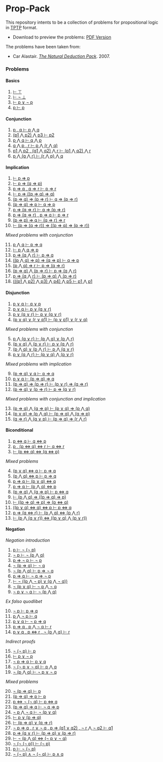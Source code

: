 # Prop-Pack

This repository intents to be a collection of problems for propositional logic in
[TPTP](http://www.cs.miami.edu/~tptp/TPTP/SyntaxBNF.html) format.

* Download to preview the problems: [PDF Version][pdf]

[pdf]: https://github.com/jonaprieto/prop-pack/releases/download/20170317/prop-pack.pdf

The problems have been taken from:

  - Car Alastair. *[The Natural Deduction Pack][nd]*. 2007.
  <!-- - van Dalen, Dirk. \emph{Logic and Structure}. 4th ed. Springer, 2004. -->

[nd]: http://logicmanual.philosophy.ox.ac.uk/carr/NDpack.pdf


### Problems

#### Basics

  1. [⊢ ⊤][basic-1]
  2. [⊢ ¬ ⊥][basic-2]
  3. [⊢ p ∨ ¬ p][basic-3]
  4. [p ⊢ p][basic-4]

[basic-1]: https://github.com/jonaprieto/ndpack/blob/master/problems/basic/basic-1.tptp
[basic-2]: https://github.com/jonaprieto/ndpack/blob/master/problems/basic/basic-2.tptp
[basic-3]: https://github.com/jonaprieto/ndpack/blob/master/problems/basic/basic-3.tptp
[basic-4]: https://github.com/jonaprieto/ndpack/blob/master/problems/basic/basic-4.tptp

#### Conjunction

  1. [p , q ⊢ p ⋀ q][conj-1]
  2. [(p1 ⋀ p2) ⋀ p3  ⊢ p2][conj-2]
  3. [p ⋀ q  ⊢ q ⋀ p][conj-3]
  4. [q ⋀ p , r ⊢ p ⋀ (r ⋀ q)][conj-4]
  5. [p1 ⋀ p2 , (q1 ⋀ q2) ⋀ r ⊢ (p1 ⋀ q2) ⋀ r][conj-5]
  6. [p ⋀ (q ⋀ r) ⊢ (r ⋀ p) ⋀ q][conj-6]

[conj-1]: https://github.com/jonaprieto/ndpack/blob/master/problems/conjunction/conj-1.tptp
[conj-2]: https://github.com/jonaprieto/ndpack/blob/master/problems/conjunction/conj-2.tptp
[conj-3]: https://github.com/jonaprieto/ndpack/blob/master/problems/conjunction/conj-3.tptp
[conj-4]: https://github.com/jonaprieto/ndpack/blob/master/problems/conjunction/conj-4.tptp
[conj-5]: https://github.com/jonaprieto/ndpack/blob/master/problems/conjunction/conj-5.tptp
[conj-6]: https://github.com/jonaprieto/ndpack/blob/master/problems/conjunction/conj-6.tptp


#### Implication

  1. [ ⊢ p ⇒ p][impl-1]
  2. [ ⊢ p ⇒ (q ⇒ p)][impl-2]
  3. [ p ⇒ q , q ⇒ r ⊢ p ⇒ r][impl-3]
  4. [ ⊢ p ⇒ ((p ⇒ q) ⇒ q)][impl-4]
  5. [ (p ⇒ q) ⇒ (p ⇒ r) ⊢ q ⇒ (p ⇒ r)][impl-5]
  6. [ (p ⇒ q) ⇒ p  ⊢ q ⇒ p][impl-6]
  7. [ p ⇒ (q ⇒ r) ⊢ q ⇒ (p ⇒ r)][impl-7]
  8. [ p ⇒ (q ⇒ r) , p ⇒ q ⊢ p ⇒ r][impl-8]
  9. [ (p ⇒ p) ⇒ q ⊢ (q ⇒ r) ⇒ r][impl-9]
  10. [ ⊢ (p ⇒ (q ⇒ r)) ⇒ ((p ⇒ q) ⇒ (p ⇒ r))][impl-10]

  *Mixed problems with conjunction*

  11. [ p ⋀ q  ⊢ p ⇒ q][impl-11]
  12. [ ⊢ p ⋀ q ⇒ p][impl-12]
  13. [ p ⇒ (q ⋀ r) ⊢ p ⇒ q][impl-13]
  14. [ ((p ⋀ q) ⇒ p) ⇒ (q ⇒ p) ⊢ q ⇒ p][impl-14]
  15. [ (p ⋀ q) ⇒ r  ⊢ p ⇒ (q ⇒ r)][impl-15]
  16. [ (p ⇒ q) ⋀ (p ⇒ r) ⊢ p ⇒ (q ⋀ r)][impl-16]
  17. [ p ⇒ (q ⋀ r) ⊢ (p ⇒ q) ⋀ (p ⇒ r)][impl-17]
  18. [ (((p1 ⋀ p2) ⋀ p3) ⋀ p4) ⋀ p5 ⊢ p1 ⋀ p1][impl-18]

[impl-1]: https://github.com/jonaprieto/ndpack/blob/master/problems/implication/impl-1.tptp
[impl-2]: https://github.com/jonaprieto/ndpack/blob/master/problems/implication/impl-2.tptp
[impl-3]: https://github.com/jonaprieto/ndpack/blob/master/problems/implication/impl-3.tptp
[impl-4]: https://github.com/jonaprieto/ndpack/blob/master/problems/implication/impl-4.tptp
[impl-5]: https://github.com/jonaprieto/ndpack/blob/master/problems/implication/impl-5.tptp
[impl-6]: https://github.com/jonaprieto/ndpack/blob/master/problems/implication/impl-6.tptp
[impl-7]: https://github.com/jonaprieto/ndpack/blob/master/problems/implication/impl-7.tptp
[impl-8]: https://github.com/jonaprieto/ndpack/blob/master/problems/implication/impl-8.tptp
[impl-9]: https://github.com/jonaprieto/ndpack/blob/master/problems/implication/impl-9.tptp
[impl-10]: https://github.com/jonaprieto/ndpack/blob/master/problems/implication/impl-10.tptp
[impl-11]: https://github.com/jonaprieto/ndpack/blob/master/problems/implication/impl-11.tptp
[impl-12]: https://github.com/jonaprieto/ndpack/blob/master/problems/implication/impl-12.tptp
[impl-13]: https://github.com/jonaprieto/ndpack/blob/master/problems/implication/impl-13.tptp
[impl-14]: https://github.com/jonaprieto/ndpack/blob/master/problems/implication/impl-14.tptp
[impl-15]: https://github.com/jonaprieto/ndpack/blob/master/problems/implication/impl-15.tptp
[impl-16]: https://github.com/jonaprieto/ndpack/blob/master/problems/implication/impl-16.tptp
[impl-17]: https://github.com/jonaprieto/ndpack/blob/master/problems/implication/impl-17.tptp
[impl-18]: https://github.com/jonaprieto/ndpack/blob/master/problems/implication/impl-18.tptp

#### Disjunction

  1. [p ∨ q  ⊢ q ∨ p][disj-1]
  2. [p ∨ q ⊢ p ∨ (q ∨ r)][disj-2]
  3. [p ∨ (q ∨ r) ⊢ p ∨ (q ∨ r)][disj-3]
  4. [(p ∨ q) ∨ (r ∨ p1) ⊢ (p ∨ p1) ∨ (r ∨ q)][disj-4]

  *Mixed problems with conjunction*

  5. [p ⋀ (q ∨ r) ⊢ (p ⋀ q) ∨ (p ⋀ r)][disj-5]
  6. [(p ∨ q) ⋀ (p ∨ r) ⊢ p ∨ (q ⋀ r)][disj-6]
  7. [(p ⋀ q) ∨ (p ⋀ r) ⊢ p ⋀ (q ∨ r)][disj-7]
  8. [p ∨ (q ⋀ r) ⊢ (p ∨ q) ⋀ (p ∨ r)][disj-8]

  *Mixed problems with implication*

  9. [(p ⇒ q) ∨ q ⊢ p ⇒ q][disj-9]
  10. [p ∨ q  ⊢ (p ⇒ q) ⇒ q][disj-10]
  11. [(p ⇒ q) ⇒ (p ⇒ r) ⊢ (p ∨ r) ⇒ (q ⇒ r)][disj-11]
  12. [(p ⇒ q) ∨ (p ⇒ r) ⊢ p ⇒ (q ∨ r)][disj-12]

  *Mixed problems with conjunction and implication*

  13. [(p ⇒ q) ⋀ (q ⇒ p) ⊢ (p ∨ q) ⇒ (p ⋀ q)][disj-13]
  14. [(p ∨ q) ⇒ (p ⋀ q) ⊢ (p ⇒ q) ⋀ (q ⇒ p)][disj-14]
  15. [(q ⇒ r) ⋀ (q ∨ p) ⊢ (p ⇒ q) ⇒ (r ⋀ r)][disj-15]

[disj-1]: https://github.com/jonaprieto/ndpack/blob/master/problems/disjunction/disj-1.tptp
[disj-2]: https://github.com/jonaprieto/ndpack/blob/master/problems/disjunction/disj-2.tptp
[disj-3]: https://github.com/jonaprieto/ndpack/blob/master/problems/disjunction/disj-3.tptp
[disj-4]: https://github.com/jonaprieto/ndpack/blob/master/problems/disjunction/disj-4.tptp
[disj-5]: https://github.com/jonaprieto/ndpack/blob/master/problems/disjunction/disj-5.tptp
[disj-6]: https://github.com/jonaprieto/ndpack/blob/master/problems/disjunction/disj-6.tptp
[disj-7]: https://github.com/jonaprieto/ndpack/blob/master/problems/disjunction/disj-7.tptp
[disj-8]: https://github.com/jonaprieto/ndpack/blob/master/problems/disjunction/disj-8.tptp
[disj-9]: https://github.com/jonaprieto/ndpack/blob/master/problems/disjunction/disj-9.tptp
[disj-10]: https://github.com/jonaprieto/ndpack/blob/master/problems/disjunction/disj-10.tptp
[disj-11]: https://github.com/jonaprieto/ndpack/blob/master/problems/disjunction/disj-11.tptp
[disj-12]: https://github.com/jonaprieto/ndpack/blob/master/problems/disjunction/disj-12.tptp
[disj-13]: https://github.com/jonaprieto/ndpack/blob/master/problems/disjunction/disj-13.tptp
[disj-14]: https://github.com/jonaprieto/ndpack/blob/master/problems/disjunction/disj-14.tptp
[disj-15]: https://github.com/jonaprieto/ndpack/blob/master/problems/disjunction/disj-15.tptp


#### Biconditional

  1. [p ⇔ q ⊢ q  ⇔ p][bicond-1]
  2. [p , (p  ⇔ q) ⇔ r ⊢ q ⇔ r][bicond-2]
  3. [⊢ (p  ⇔ q) ⇔ (q ⇔ p)][bicond-3]

  *Mixed problems*

  4. [(p ∨ q)  ⇔ q ⊢ p ⇒ q][bicond-4]
  5. [(p ⋀ q)  ⇔ p ⊢ p ⇒ q][bicond-5]
  6. [p ⇒ q ⊢ (p ∨ q)  ⇔ q][bicond-6]
  7. [p ⇒ q ⊢ (p ⋀ q)  ⇔ p][bicond-7]
  8. [(p ⇒ q) ⋀ (q ⇒ p) ⊢ p  ⇔ q][bicond-8]
  9. [⊢ (p ⋀ q) ⇒ ((p ⇒ q) ⇒ p)][bicond-9]
  10. [⊢ ((p ⇒ q) ⇒ p) ⇒ (p  ⇔ q)][bicond-10]
  11. [((p ∨ q) ⇔ q) ⇔ p ⊢ p  ⇔ q][bicond-11]
  12. [p ⇒ (q ⇔ r) ⊢ (p ⋀ q) ⇔ (p ⋀ r)][bicond-12]
  13. [⊢ (p ⋀ (q ∨ r)) ⇔ ((p ∨ q) ⋀ (p ∨ r))][bicond-13]

[bicond-1]: https://github.com/jonaprieto/ndpack/blob/master/problems/biconditional/bicond-1.tptp
[bicond-2]: https://github.com/jonaprieto/ndpack/blob/master/problems/biconditional/bicond-2.tptp
[bicond-3]: https://github.com/jonaprieto/ndpack/blob/master/problems/biconditional/bicond-3.tptp
[bicond-4]: https://github.com/jonaprieto/ndpack/blob/master/problems/biconditional/bicond-4.tptp
[bicond-5]: https://github.com/jonaprieto/ndpack/blob/master/problems/biconditional/bicond-5.tptp
[bicond-6]: https://github.com/jonaprieto/ndpack/blob/master/problems/biconditional/bicond-6.tptp
[bicond-7]: https://github.com/jonaprieto/ndpack/blob/master/problems/biconditional/bicond-7.tptp
[bicond-8]: https://github.com/jonaprieto/ndpack/blob/master/problems/biconditional/bicond-8.tptp
[bicond-9]: https://github.com/jonaprieto/ndpack/blob/master/problems/biconditional/bicond-9.tptp
[bicond-10]: https://github.com/jonaprieto/ndpack/blob/master/problems/biconditional/bicond-10.tptp
[bicond-11]: https://github.com/jonaprieto/ndpack/blob/master/problems/biconditional/bicond-11.tptp
[bicond-12]: https://github.com/jonaprieto/ndpack/blob/master/problems/biconditional/bicond-12.tptp
[bicond-13]: https://github.com/jonaprieto/ndpack/blob/master/problems/biconditional/bicond-13.tptp


#### Negation

  *Negation introduction*

  1. [p  ⊢  ¬ (¬ p)][neg-1]
  2. [¬ p  ⊢  ¬ (p ⋀ q)][neg-2]
  3. [p ⇒  ¬ p  ⊢  ¬ p][neg-3]
  4. [¬ (p ⇒ q) ⊢ ¬ q][neg-4]
  5. [¬ (p ⋀ q)  ⊢ p ⇒  ¬ q][neg-5]
  6. [p ⇒ q ⊢ ¬ q ⇒ ¬ p][neg-6]
  7. [⊢ ¬ ((p ⋀ ¬ p) ∨ (q ⋀ ¬ q))][neg-7]
  8. [¬ (p ∨ q) ⊢ ¬ p ⋀ ¬ q][neg-8]
  9. [¬ p ∨ ¬ q ⊢ ¬ (p ⋀ q)][neg-9]

  *Ex falso quodlibet*

  10. [¬ p  ⊢ p ⇒ q][neg-10]
  11. [p ⋀  ¬ p  ⊢ q][neg-11]
  12. [p ∨ q  ⊢  ¬ p ⇒ q][neg-12]
  13. [p ⇒ q , p ⋀  ¬ q  ⊢ r][neg-13]
  14. [p ∨ q , p ⇔ r , ¬ (p ⋀ q)  ⊢ r][neg-14]

  *Indirect proofs*

  15. [¬ (¬ p)  ⊢ p][neg-15]
  16. [ ⊢ p ∨  ¬ p][neg-16]
  17. [¬ p ⇒ q  ⊢ p ∨ q][neg-17]
  18. [¬ (¬ p ∨ ¬ q) ⊢ p ⋀ q][neg-18]
  19. [¬ (p ⋀ q) ⊢ ¬ p ∨ ¬ q][neg-19]

  *Mixed problems*

  20. [¬ (p ⇒ q) ⊢ p][neg-20]
  21. [(p ⇒ q) ⇒ p ⊢ p][neg-21]
  22. [p ⇔ ¬ (¬ q) ⊢ p ⇔ q][neg-22]
  23. [(p ⇒ q) ⇒ q ⊢ ¬ q ⇒ p][neg-23]
  24. [¬ p ⋀ ¬ q ⊢ ¬ (p ∨ q)][neg-24]
  25. [⊢ p ∨ (p ⇒ q)][neg-25]
  26. [⊢ (p ⇒ q) ∨ (q ⇒ r)][neg-26]
  27. [¬ p ⇒ q , r ∨ ¬ q , p ⇒ (q1 ∨ q2) , ¬ r ⋀ ¬ q2 ⊢ q1][neg-27]
  28. [p ⇒ (q ∨ r) ⊢ (p ⇒ q) ∨ (p  ⇒ r)][neg-28]
  29. [⊢ ¬ (p ⋀ q) ⇔ (¬ p  ∨ ¬ q)][neg-29]
  30. [¬ (¬ (¬ p))  ⊢  (¬ p)][neg-30]
  31. [p  ⊢  ¬ (¬ p)][neg-31]
  32. [¬ (¬ p) ∧ ¬ (¬ q) ⊢ p ∧ q][neg-32]


[neg-1]: https://github.com/jonaprieto/ndpack/blob/master/problems/negation/neg-1.tptp
[neg-2]: https://github.com/jonaprieto/ndpack/blob/master/problems/negation/neg-2.tptp
[neg-3]: https://github.com/jonaprieto/ndpack/blob/master/problems/negation/neg-3.tptp
[neg-4]: https://github.com/jonaprieto/ndpack/blob/master/problems/negation/neg-4.tptp
[neg-5]: https://github.com/jonaprieto/ndpack/blob/master/problems/negation/neg-5.tptp
[neg-6]: https://github.com/jonaprieto/ndpack/blob/master/problems/negation/neg-6.tptp
[neg-7]: https://github.com/jonaprieto/ndpack/blob/master/problems/negation/neg-7.tptp
[neg-8]: https://github.com/jonaprieto/ndpack/blob/master/problems/negation/neg-8.tptp
[neg-9]: https://github.com/jonaprieto/ndpack/blob/master/problems/negation/neg-9.tptp
[neg-10]: https://github.com/jonaprieto/ndpack/blob/master/problems/negation/neg-10.tptp
[neg-11]: https://github.com/jonaprieto/ndpack/blob/master/problems/negation/neg-11.tptp
[neg-12]: https://github.com/jonaprieto/ndpack/blob/master/problems/negation/neg-12.tptp
[neg-13]: https://github.com/jonaprieto/ndpack/blob/master/problems/negation/neg-13.tptp
[neg-14]: https://github.com/jonaprieto/ndpack/blob/master/problems/negation/neg-14.tptp
[neg-15]: https://github.com/jonaprieto/ndpack/blob/master/problems/negation/neg-15.tptp
[neg-16]: https://github.com/jonaprieto/ndpack/blob/master/problems/negation/neg-16.tptp
[neg-17]: https://github.com/jonaprieto/ndpack/blob/master/problems/negation/neg-17.tptp
[neg-18]: https://github.com/jonaprieto/ndpack/blob/master/problems/negation/neg-18.tptp
[neg-19]: https://github.com/jonaprieto/ndpack/blob/master/problems/negation/neg-19.tptp
[neg-20]: https://github.com/jonaprieto/ndpack/blob/master/problems/negation/neg-20.tptp
[neg-21]: https://github.com/jonaprieto/ndpack/blob/master/problems/negation/neg-21.tptp
[neg-22]: https://github.com/jonaprieto/ndpack/blob/master/problems/negation/neg-22.tptp
[neg-23]: https://github.com/jonaprieto/ndpack/blob/master/problems/negation/neg-23.tptp
[neg-24]: https://github.com/jonaprieto/ndpack/blob/master/problems/negation/neg-24.tptp
[neg-25]: https://github.com/jonaprieto/ndpack/blob/master/problems/negation/neg-25.tptp
[neg-26]: https://github.com/jonaprieto/ndpack/blob/master/problems/negation/neg-26.tptp
[neg-27]: https://github.com/jonaprieto/ndpack/blob/master/problems/negation/neg-27.tptp
[neg-28]: https://github.com/jonaprieto/ndpack/blob/master/problems/negation/neg-28.tptp
[neg-29]: https://github.com/jonaprieto/ndpack/blob/master/problems/negation/neg-29.tptp
[neg-30]: https://github.com/jonaprieto/ndpack/blob/master/problems/negation/neg-30.tptp
[neg-31]: https://github.com/jonaprieto/ndpack/blob/master/problems/negation/neg-31.tptp
[neg-32]: https://github.com/jonaprieto/ndpack/blob/master/problems/negation/neg-32.tptp

